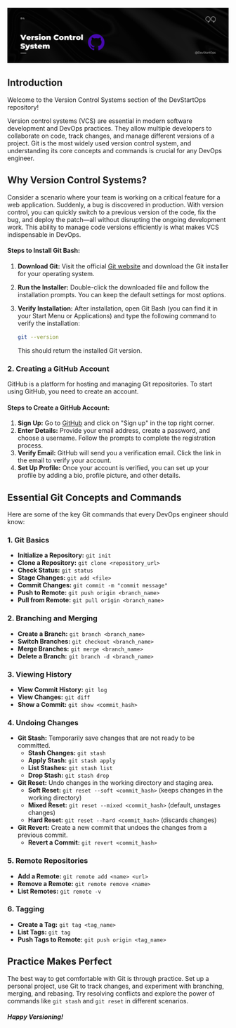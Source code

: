 ![VCS](header_1.png)

## Introduction

Welcome to the Version Control Systems section of the DevStartOps repository!

Version control systems (VCS) are essential in modern software development and DevOps practices. They allow multiple developers to collaborate on code, track changes, and manage different versions of a project. Git is the most widely used version control system, and understanding its core concepts and commands is crucial for any DevOps engineer.

## Why Version Control Systems?

Consider a scenario where your team is working on a critical feature for a web application. Suddenly, a bug is discovered in production. With version control, you can quickly switch to a previous version of the code, fix the bug, and deploy the patch—all without disrupting the ongoing development work. This ability to manage code versions efficiently is what makes VCS indispensable in DevOps.


#### **Steps to Install Git Bash:**

1. **Download Git:** Visit the official [Git website](https://git-scm.com/downloads) and download the Git installer for your operating system.
2. **Run the Installer:** Double-click the downloaded file and follow the installation prompts. You can keep the default settings for most options.
3. **Verify Installation:** After installation, open Git Bash (you can find it in your Start Menu or Applications) and type the following command to verify the installation:

    ```bash
    git --version
    ```

    This should return the installed Git version.

### 2. Creating a GitHub Account

GitHub is a platform for hosting and managing Git repositories. To start using GitHub, you need to create an account.

#### **Steps to Create a GitHub Account:**

1. **Sign Up:** Go to [GitHub](https://github.com/) and click on "Sign up" in the top right corner.
2. **Enter Details:** Provide your email address, create a password, and choose a username. Follow the prompts to complete the registration process.
3. **Verify Email:** GitHub will send you a verification email. Click the link in the email to verify your account.
4. **Set Up Profile:** Once your account is verified, you can set up your profile by adding a bio, profile picture, and other details.

## Essential Git Concepts and Commands

Here are some of the key Git commands that every DevOps engineer should know:

### 1. Git Basics
- **Initialize a Repository:** `git init`
- **Clone a Repository:** `git clone <repository_url>`
- **Check Status:** `git status`
- **Stage Changes:** `git add <file>`
- **Commit Changes:** `git commit -m "commit message"`
- **Push to Remote:** `git push origin <branch_name>`
- **Pull from Remote:** `git pull origin <branch_name>`

### 2. Branching and Merging
- **Create a Branch:** `git branch <branch_name>`
- **Switch Branches:** `git checkout <branch_name>`
- **Merge Branches:** `git merge <branch_name>`
- **Delete a Branch:** `git branch -d <branch_name>`

### 3. Viewing History
- **View Commit History:** `git log`
- **View Changes:** `git diff`
- **Show a Commit:** `git show <commit_hash>`

### 4. Undoing Changes
- **Git Stash:** Temporarily save changes that are not ready to be committed.
  - **Stash Changes:** `git stash`
  - **Apply Stash:** `git stash apply`
  - **List Stashes:** `git stash list`
  - **Drop Stash:** `git stash drop`
- **Git Reset:** Undo changes in the working directory and staging area.
  - **Soft Reset:** `git reset --soft <commit_hash>` (keeps changes in the working directory)
  - **Mixed Reset:** `git reset --mixed <commit_hash>` (default, unstages changes)
  - **Hard Reset:** `git reset --hard <commit_hash>` (discards changes)
- **Git Revert:** Create a new commit that undoes the changes from a previous commit.
  - **Revert a Commit:** `git revert <commit_hash>`

### 5. Remote Repositories
- **Add a Remote:** `git remote add <name> <url>`
- **Remove a Remote:** `git remote remove <name>`
- **List Remotes:** `git remote -v`

### 6. Tagging
- **Create a Tag:** `git tag <tag_name>`
- **List Tags:** `git tag`
- **Push Tags to Remote:** `git push origin <tag_name>`

## Practice Makes Perfect

The best way to get comfortable with Git is through practice. Set up a personal project, use Git to track changes, and experiment with branching, merging, and rebasing. Try resolving conflicts and explore the power of commands like `git stash` and `git reset` in different scenarios.

##### **Happy Versioning!**
